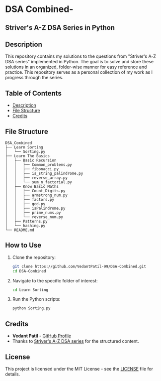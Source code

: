 # DSA Combined-
## Striver's A-Z DSA Series in Python

## Description

This repository contains my solutions to the questions from "Striver's A-Z DSA series" implemented in Python. The goal is to solve and store these solutions in an organized, folder-wise manner for easy reference and practice. This repository serves as a personal collection of my work as I progress through the series.

## Table of Contents

- [Description](#description)
- [File Structure](#file-structure)
- [Credits](#credits)

## File Structure 

```plaintext
DSA_Combined
├── Learn Sorting
│   └── Sorting.py
├── Learn The Basics
│   ├── Basic Recursion
│   │   ├── Common_problems.py
│   │   ├── fibonacci.py
│   │   ├── is_string_palindrome.py
│   │   ├── reverse_array.py
│   │   └── sum_n_factorial.py
│   ├── Know Basic Maths
│   │   ├── Count_Digits.py
│   │   ├── armstrong_num.py
│   │   ├── factors.py
│   │   ├── gcd.py
│   │   ├── isPalindrome.py
│   │   ├── prime_nums.py
│   │   └── reverse_num.py
│   ├── Patterns.py
│   └── hashing.py
└── README.md
```


## How to Use

1. Clone the repository:
    ```bash
    git clone https://github.com/VedantPatil-99/DSA-Combined.git
    cd DSA-Combined
    ```

2. Navigate to the specific folder of interest:
    ```bash
    cd Learn Sorting
    ```

3. Run the Python scripts:
    ```bash
    python Sorting.py
    ```

## Credits

- **Vedant Patil** - [GitHub Profile](https://github.com/VedantPatil-99)
- Thanks to [Striver's A-Z DSA series](https://takeuforward.org/strivers-a2z-dsa-course/strivers-a2z-dsa-course-sheet-2) for the structured content.

## License

This project is licensed under the MIT License - see the [LICENSE](LICENSE) file for details.
